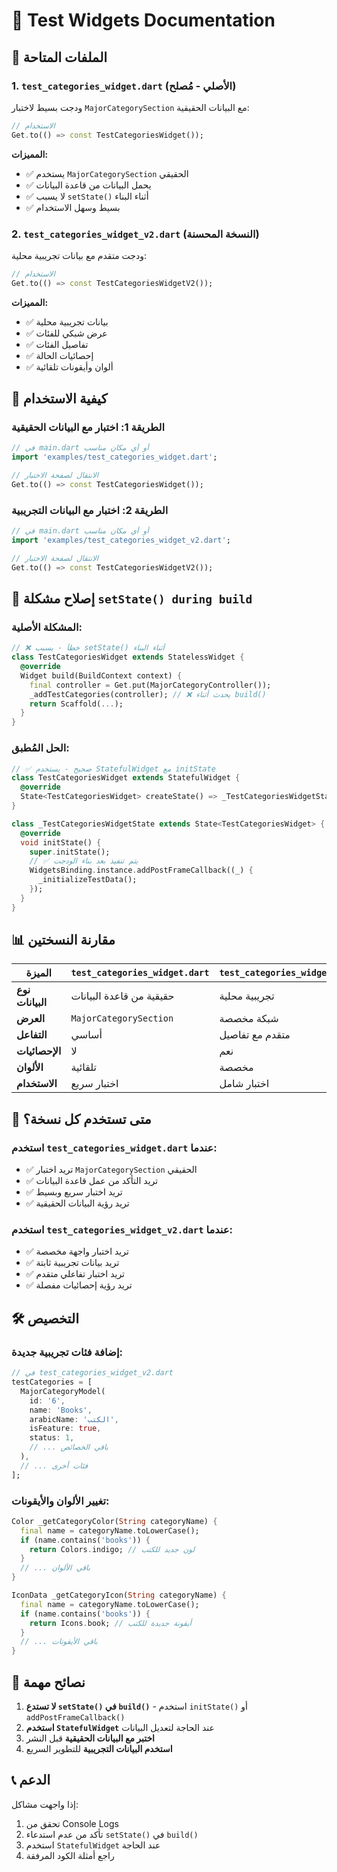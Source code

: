 # 🧪 Test Widgets Documentation

## 📁 الملفات المتاحة

### 1. **`test_categories_widget.dart`** (الأصلي - مُصلح)
ودجت بسيط لاختبار `MajorCategorySection` مع البيانات الحقيقية:

```dart
// الاستخدام
Get.to(() => const TestCategoriesWidget());
```

**المميزات:**
- ✅ يستخدم `MajorCategorySection` الحقيقي
- ✅ يحمل البيانات من قاعدة البيانات
- ✅ لا يسبب `setState()` أثناء البناء
- ✅ بسيط وسهل الاستخدام

### 2. **`test_categories_widget_v2.dart`** (النسخة المحسنة)
ودجت متقدم مع بيانات تجريبية محلية:

```dart
// الاستخدام
Get.to(() => const TestCategoriesWidgetV2());
```

**المميزات:**
- ✅ بيانات تجريبية محلية
- ✅ عرض شبكي للفئات
- ✅ تفاصيل الفئات
- ✅ إحصائيات الحالة
- ✅ ألوان وأيقونات تلقائية

## 🚀 كيفية الاستخدام

### الطريقة 1: اختبار مع البيانات الحقيقية

```dart
// في main.dart أو أي مكان مناسب
import 'examples/test_categories_widget.dart';

// الانتقال لصفحة الاختبار
Get.to(() => const TestCategoriesWidget());
```

### الطريقة 2: اختبار مع البيانات التجريبية

```dart
// في main.dart أو أي مكان مناسب
import 'examples/test_categories_widget_v2.dart';

// الانتقال لصفحة الاختبار
Get.to(() => const TestCategoriesWidgetV2());
```

## 🔧 إصلاح مشكلة `setState() during build`

### المشكلة الأصلية:
```dart
// ❌ خطأ - يسبب setState() أثناء البناء
class TestCategoriesWidget extends StatelessWidget {
  @override
  Widget build(BuildContext context) {
    final controller = Get.put(MajorCategoryController());
    _addTestCategories(controller); // ❌ يحدث أثناء build()
    return Scaffold(...);
  }
}
```

### الحل المُطبق:
```dart
// ✅ صحيح - يستخدم StatefulWidget مع initState
class TestCategoriesWidget extends StatefulWidget {
  @override
  State<TestCategoriesWidget> createState() => _TestCategoriesWidgetState();
}

class _TestCategoriesWidgetState extends State<TestCategoriesWidget> {
  @override
  void initState() {
    super.initState();
    // ✅ يتم تنفيذ بعد بناء الودجت
    WidgetsBinding.instance.addPostFrameCallback((_) {
      _initializeTestData();
    });
  }
}
```

## 📊 مقارنة النسختين

| الميزة | `test_categories_widget.dart` | `test_categories_widget_v2.dart` |
|--------|------------------------------|----------------------------------|
| **نوع البيانات** | حقيقية من قاعدة البيانات | تجريبية محلية |
| **العرض** | `MajorCategorySection` | شبكة مخصصة |
| **التفاعل** | أساسي | متقدم مع تفاصيل |
| **الإحصائيات** | لا | نعم |
| **الألوان** | تلقائية | مخصصة |
| **الاستخدام** | اختبار سريع | اختبار شامل |

## 🎯 متى تستخدم كل نسخة؟

### استخدم `test_categories_widget.dart` عندما:
- ✅ تريد اختبار `MajorCategorySection` الحقيقي
- ✅ تريد التأكد من عمل قاعدة البيانات
- ✅ تريد اختبار سريع وبسيط
- ✅ تريد رؤية البيانات الحقيقية

### استخدم `test_categories_widget_v2.dart` عندما:
- ✅ تريد اختبار واجهة مخصصة
- ✅ تريد بيانات تجريبية ثابتة
- ✅ تريد اختبار تفاعلي متقدم
- ✅ تريد رؤية إحصائيات مفصلة

## 🛠️ التخصيص

### إضافة فئات تجريبية جديدة:

```dart
// في test_categories_widget_v2.dart
testCategories = [
  MajorCategoryModel(
    id: '6',
    name: 'Books',
    arabicName: 'الكتب',
    isFeature: true,
    status: 1,
    // ... باقي الخصائص
  ),
  // ... فئات أخرى
];
```

### تغيير الألوان والأيقونات:

```dart
Color _getCategoryColor(String categoryName) {
  final name = categoryName.toLowerCase();
  if (name.contains('books')) {
    return Colors.indigo; // لون جديد للكتب
  }
  // ... باقي الألوان
}

IconData _getCategoryIcon(String categoryName) {
  final name = categoryName.toLowerCase();
  if (name.contains('books')) {
    return Icons.book; // أيقونة جديدة للكتب
  }
  // ... باقي الأيقونات
}
```

## 🚨 نصائح مهمة

1. **لا تستدع `setState()` في `build()`** - استخدم `initState()` أو `addPostFrameCallback()`
2. **استخدم `StatefulWidget`** عند الحاجة لتعديل البيانات
3. **اختبر مع البيانات الحقيقية** قبل النشر
4. **استخدم البيانات التجريبية** للتطوير السريع

## 📞 الدعم

إذا واجهت مشاكل:

1. تحقق من Console Logs
2. تأكد من عدم استدعاء `setState()` في `build()`
3. استخدم `StatefulWidget` عند الحاجة
4. راجع أمثلة الكود المرفقة
